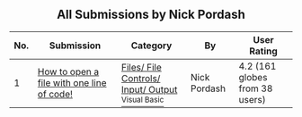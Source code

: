 ﻿<div align="center">

## All Submissions by Nick Pordash

</div>

No.  | Submission | Category | By   | User Rating
---- | ---------- | -------- | ---- | -----------
1 | [How to open a file with one line of code\!<br />](https://github.com/Planet-Source-Code/nick-pordash-how-to-open-a-file-with-one-line-of-code__1-755) | [Files/ File Controls/ Input/ Output<br /><sup>Visual Basic</sup>](../ByCategory/files-file-controls-input-output__1-3.md) | Nick Pordash | 4.2 (161 globes from 38 users)
